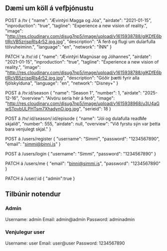 ## Dæmi um köll á vefþjónustu

POST á /tv
{
    "name": "Ævintýri Magga og Jóa",
    "airdate": "2021-01-15",
    "inproduction": "true",
    "tagline": "Experience a new vision of reality.",
    "image": "http://res.cloudinary.com/djsug7np5/image/upload/v1615938788/glKDfE6btIRcVB5zrjspRIs4r52.jpg.jpg",
    "description": "Á ferð og flugi um dularfulla tölvuheiminn.",
    "language": "en",
    "network": "ÍNN"
}

PATCH 'a /tv/:id
{
    "name": "Ævintýri Magnúsar og Jóhannes",
    "airdate": "2021-01-15",
    "inproduction": "true",
    "tagline": "Experience a new vision of reality.",
    "image": "http://res.cloudinary.com/djsug7np5/image/upload/v1615938788/glKDfE6btIRcVB5zrjspRIs4r52.jpg.jpg",
    "description": "Góðir þætti fyrir alla fjölskylduna",
    "language": "en",
    "network": "Disney+"
}

POST á /tv:id/season
{
    "name": "Season 1",
    "number": 1,
    "airdate": "2025-12-16",
    "overview": "Alvöru sería hér á ferð",
    "image": "http://res.cloudinary.com/djsug7np5/image/upload/v1615938968/u3U4aGwSTpvbULPHTsm7XhadynO.jpg.jpg",
    "serieid": 18
}

POST á /tv/:id/season/:id/episode
{
    "name": "Jói og dulafulla readMe skjalið",
    "number": 555,
    "airdate": null,
    "overview": "Við fyrstu sýn var þetta bara venjulegt skjal."
}

POST á /users/register
{
    "username": "Simmi",
    "password": "1234567890",
    "email": "simmi@binni.is"
}

POST á /users/login
{
    "username": "Simmi",
    "password": "1234567890"
}

PATCH á /users/me
{
    "email": "binni@simmi.is",
    "password": "1234567890"
}

PATCH á /user/:id
{
    "admin":true
}

## Tilbúnir notendur
### Admin
Username: admin
Email: admin@admin
Password: adminadmin

### Venjulegur user
Username: user
Email: user@user
Password: 1234567890